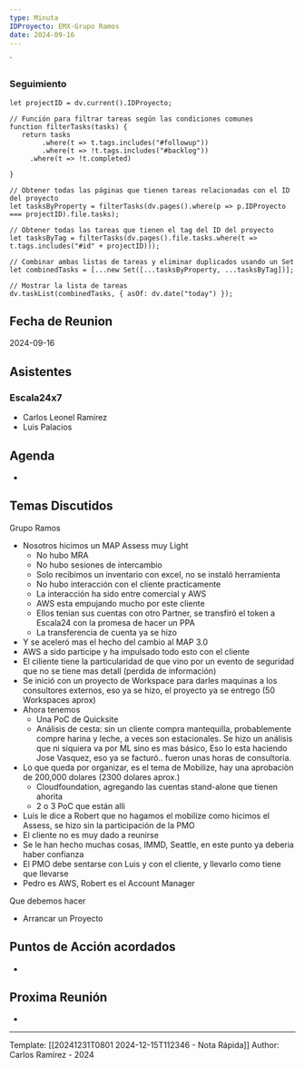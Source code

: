 ```yaml
---
type: Minuta
IDProyecto: EMX-Grupo Ramos
date: 2024-09-16
---
```

`

### Seguimiento

```dataviewjs
let projectID = dv.current().IDProyecto;

// Función para filtrar tareas según las condiciones comunes
function filterTasks(tasks) {
   return tasks
        .where(t => t.tags.includes("#followup"))
        .where(t => !t.tags.includes("#backlog"))
     .where(t => !t.completed)
        
}

// Obtener todas las páginas que tienen tareas relacionadas con el ID del proyecto
let tasksByProperty = filterTasks(dv.pages().where(p => p.IDProyecto === projectID).file.tasks);

// Obtener todas las tareas que tienen el tag del ID del proyecto
let tasksByTag = filterTasks(dv.pages().file.tasks.where(t => t.tags.includes("#id" + projectID)));

// Combinar ambas listas de tareas y eliminar duplicados usando un Set
let combinedTasks = [...new Set([...tasksByProperty, ...tasksByTag])];

// Mostrar la lista de tareas
dv.taskList(combinedTasks, { asOf: dv.date("today") });
 ```
## Fecha de Reunion
2024-09-16
## Asistentes

### Escala24x7
- Carlos Leonel Ramírez
-  Luis Palacios

## Agenda
* 
## Temas Discutidos

Grupo Ramos
- Nosotros hicimos un MAP Assess muy Light
	- No hubo MRA
	- No hubo sesiones de intercambio
	- Solo recibimos un inventario con excel, no se instaló herramienta
	- No hubo interacción con el cliente practicamente
	- La interacción ha sido entre comercial y AWS
	- AWS esta empujando mucho por este cliente
	- Ellos tenian sus cuentas con otro Partner, se transfiró el token a Escala24 con la promesa de hacer un PPA
	- La transferencia de cuenta ya se hizo
- Y se aceleró mas el hecho del cambio al MAP 3.0
- AWS a sido participe y ha impulsado todo esto con el cliente
- El ciliente tiene la particularidad de que vino por un evento de seguridad que no se tiene mas detall (perdida de información)
- Se inició con un proyecto de Workspace para darles maquinas a los consultores externos, eso ya se hizo, el proyecto ya se entrego (50 Workspaces aprox)
- Ahora tenemos
	- Una PoC de Quicksite
	- Análisis de cesta: sin un cliente compra mantequilla, probablemente compre harina y leche, a veces son estacionales. Se hizo un análisis que ni siquiera va por ML sino es mas básico, Eso lo esta haciendo Jose Vasquez, eso ya se facturó.. fueron unas horas de consultoria.
- Lo que queda por organizar, es el tema de Mobilize, hay una aprobaciòn de 200,000 dolares (2300 dolares aprox.)
	- Cloudfoundation, agregando las cuentas stand-alone que tienen ahorita
	- 2 o 3 PoC que están alli
- Luis le dice a Robert que no hagamos el mobilize como hicimos el Assess, se hizo sin la participación de la PMO
- El cliente no es muy dado a reunirse
- Se le han hecho muchas cosas, IMMD, Seattle, en este punto ya deberia haber confianza
- El PMO debe sentarse con Luis y con el cliente, y llevarlo como tiene que llevarse
- Pedro es AWS, Robert es el Account Manager

Que debemos hacer
- Arrancar un Proyecto


## Puntos de Acción acordados
- 

## Proxima Reunión
*   

---
Template: [[20241231T0801 2024-12-15T112346 - Nota Rápida]]
Author: Carlos Ramírez - 2024
